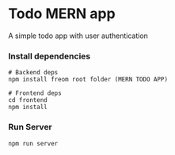 # Todo MERN app

A simple todo app with user authentication

### Install dependencies

```
# Backend deps
npm install freom root folder (MERN TODO APP)

# Frontend deps
cd frontend
npm install
```

### Run Server

```
npm run server
```
